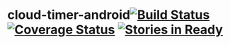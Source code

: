 # cloud-timer-android[![Build Status](https://travis-ci.org/elpassion/cloud-timer-android.svg?branch=master)](https://travis-ci.org/elpassion/cloud-timer-android) [![Coverage Status](https://coveralls.io/repos/github/elpassion/cloud-timer-android/badge.svg?branch=testsCoverageIntegration)](https://coveralls.io/github/elpassion/cloud-timer-android?branch=testsCoverageIntegration) [![Stories in Ready](https://badge.waffle.io/elpassion/cloud-timer-android.svg?label=ready&title=Ready)](http://waffle.io/elpassion/cloud-timer-android)
